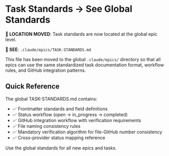 # Task Standards → See Global Standards

**📍 LOCATION MOVED**: Task standards are now located at the global epic level.

**🔗 SEE**: `.claude/epics/TASK-STANDARDS.md`

This file has been moved to the global `.claude/epics/` directory so that all epics can use the same standardized task documentation format, workflow rules, and GitHub integration patterns.

## Quick Reference

The global TASK-STANDARDS.md contains:
- ✅ Frontmatter standards and field definitions
- ✅ Status workflow (open → in_progress → completed)
- ✅ GitHub integration workflow with verification requirements
- ✅ File naming consistency rules
- ✅ Mandatory verification algorithm for file-GitHub number consistency
- ✅ Cross-provider status mapping reference

Use the global standards for all new epics and tasks.